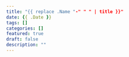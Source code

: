 ```yaml
---
title: "{{ replace .Name "-" " " | title }}"
date: {{ .Date }}
tags: []
categories: []
featured: true
draft: false
description: ""
---
```


